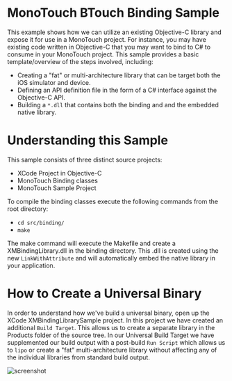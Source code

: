 MonoTouch BTouch Binding Sample
================

This example shows how we can utilize an existing Objective-C library and expose it for use in a MonoTouch project. For instance, you may have existing code written in Objective-C that you may want to bind to C# to consume in your MonoTouch project. This sample provides a basic template/overview of the steps involved, including:

- Creating a "fat" or multi-architecture library that can be target both the iOS simulator and device.
- Defining an API definition file in the form of a C# interface against the Objective-C API.
- Building a ```*.dll``` that contains both the binding and and the embedded native library.


Understanding this Sample
======================

This sample consists of three distinct source projects:

- XCode Project in Objective-C
- MonoTouch Binding classes
- MonoTouch Sample Project

To compile the binding classes execute the following commands from the root directory:

- ```cd src/binding/```
- ```make```

The make command will execute the Makefile and create a XMBindingLibrary.dll in the binding directory. This .dll is created using the new ```LinkWithAttribute``` and will automatically embed the native library in your application.

How to Create a Universal Binary
======================

In order to understand how we've build a universal binary, open up the XCode XMBindingLibrarySample project. In this project we have created an additional ```Build Target```. This allows us to create a separate library in the Products folder of the source tree. In our Universal Build Target we have supplemented our build output with a post-build ```Run Script``` which allows us to ```lipo``` or create a "fat" multi-architecture library without affecting any of the individual libraries from standard build output.

![screenshot](http://i.imgur.com/6SIsx.png "Build Target - Run Script")







